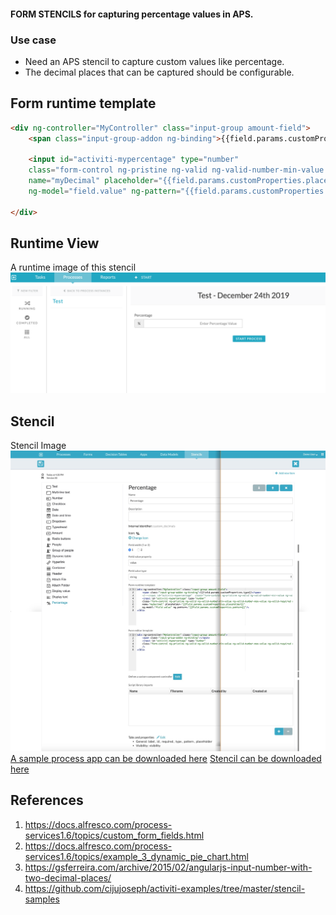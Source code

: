 #### FORM STENCILS for capturing percentage values in APS.

### Use case
* Need an APS stencil to capture custom values like percentage.
* The decimal places that can be captured should be configurable.


## Form runtime template
```html
<div ng-controller="MyController" class="input-group amount-field">
    <span class="input-group-addon ng-binding">{{field.params.customProperties.type}}</span>

    <input id="activiti-mypercentage" type="number"
    class="form-control ng-pristine ng-valid ng-valid-number-min-value ng-valid-number-max-value ng-valid-required ng-touched"
    name="myDecimal" placeholder="{{field.params.customProperties.placeHolder}}"
    ng-model="field.value" ng-pattern="{{field.params.customProperties.pattern}}"/>

</div>
```

## Runtime View
A runtime image of this stencil![A runtime image of this stencil](images/runtime.jpg)


## Stencil
Stencil Image![Stencil Image](images/stencil.jpg)
[A sample process app can be downloaded here](Kindred-App.zip)
[Stencil can be downloaded here](Kindred-Stencil.zip)

## References
1. https://docs.alfresco.com/process-services1.6/topics/custom_form_fields.html
2. https://docs.alfresco.com/process-services1.6/topics/example_3_dynamic_pie_chart.html
3. https://gsferreira.com/archive/2015/02/angularjs-input-number-with-two-decimal-places/
4. https://github.com/cijujoseph/activiti-examples/tree/master/stencil-samples
